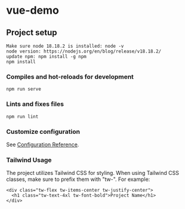 # vue-demo

## Project setup

```
Make sure node 18.18.2 is installed: node -v
node version: https://nodejs.org/en/blog/release/v18.18.2/
update npm: npm install -g npm
npm install
```

### Compiles and hot-reloads for development

```
npm run serve
```

### Lints and fixes files

```
npm run lint
```

### Customize configuration

See [Configuration Reference](https://cli.vuejs.org/config/).

### Tailwind Usage

The project utilizes Tailwind CSS for styling.
When using Tailwind CSS classes, make sure to prefix them with "tw-". For example:
```
<div class="tw-flex tw-items-center tw-justify-center">
  <h1 class="tw-text-4xl tw-font-bold">Project Name</h1>
</div>
```